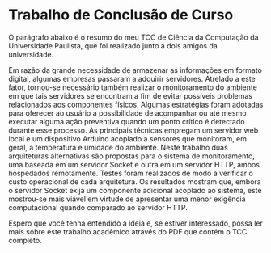 # Trabalho de Conclusão de Curso

O parágrafo abaixo é o resumo do meu TCC de Ciência da Computação da Universidade Paulista, que foi realizado junto a dois amigos da universidade.

Em razão da grande necessidade de armazenar as informações em formato digital, algumas empresas passaram a adquirir servidores. Atrelado a este fator, 
tornou-se necessário também realizar o monitoramento do ambiente em que tais servidores se encontram a fim de evitar possíveis problemas relacionados aos 
componentes físicos. Algumas estratégias foram adotadas para oferecer ao usuário a possibilidade de acompanhar ou até mesmo executar alguma ação preventiva 
quando um ponto crítico é detectado durante esse processo. As principais técnicas empregam um servidor web local e um dispositivo Arduino acoplado a sensores 
que monitoram, em geral, a temperatura e umidade do ambiente. Neste trabalho duas arquiteturas alternativas são propostas para o sistema de monitoramento, 
uma baseada em um servidor Socket e outra em um servidor HTTP, ambos hospedados remotamente. Testes foram realizados de modo a verificar o custo operacional 
de cada arquitetura. Os resultados mostram que, embora o servidor Socket exija um componente adicional acoplado ao sistema, este mostrou-se mais viável em 
virtude de apresentar uma menor exigência computacional quando comparado ao servidor HTTP.

Espero que você tenha entendido a ideia e, se estiver interessado, possa ler mais sobre este trabalho acadêmico através do PDF que contém o TCC completo.
